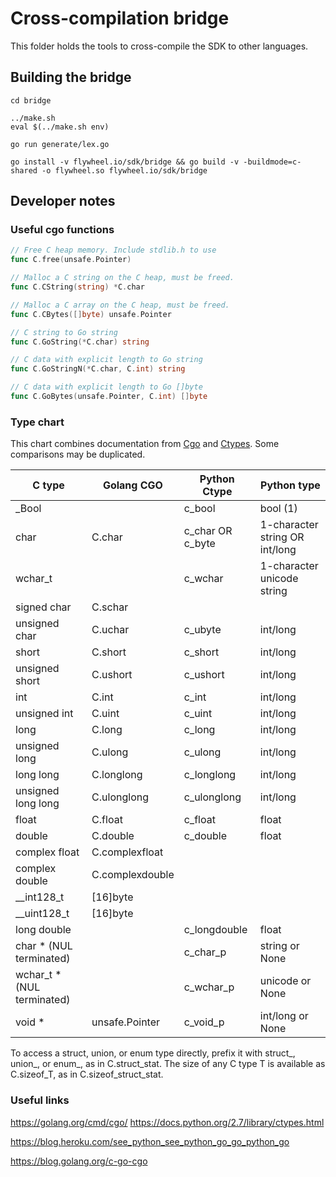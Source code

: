 # Cross-compilation bridge

This folder holds the tools to cross-compile the SDK to other languages.

## Building the bridge

```
cd bridge

../make.sh
eval $(../make.sh env)

go run generate/lex.go

go install -v flywheel.io/sdk/bridge && go build -v -buildmode=c-shared -o flywheel.so flywheel.io/sdk/bridge
```

## Developer notes

### Useful cgo functions

```go
// Free C heap memory. Include stdlib.h to use
func C.free(unsafe.Pointer)

// Malloc a C string on the C heap, must be freed.
func C.CString(string) *C.char

// Malloc a C array on the C heap, must be freed.
func C.CBytes([]byte) unsafe.Pointer

// C string to Go string
func C.GoString(*C.char) string

// C data with explicit length to Go string
func C.GoStringN(*C.char, C.int) string

// C data with explicit length to Go []byte
func C.GoBytes(unsafe.Pointer, C.int) []byte
```

### Type chart

This chart combines documentation from [Cgo](https://golang.org/cmd/cgo) and [Ctypes](https://docs.python.org/2.7/library/ctypes.html).
Some comparisons may be duplicated.

C type                     | Golang CGO      | Python Ctype     | Python type
---------------------------|-----------------|------------------|-------------------------------
_Bool                      |                 | c_bool           | bool (1)
char                       | C.char          | c_char OR c_byte | 1-character string OR int/long
wchar_t                    |                 | c_wchar          | 1-character unicode string
signed char                | C.schar         |                  |
unsigned char              | C.uchar         | c_ubyte          | int/long
short                      | C.short         | c_short          | int/long
unsigned short             | C.ushort        | c_ushort         | int/long
int                        | C.int           | c_int            | int/long
unsigned int               | C.uint          | c_uint           | int/long
long                       | C.long          | c_long           | int/long
unsigned long              | C.ulong         | c_ulong          | int/long
long long                  | C.longlong      | c_longlong       | int/long
unsigned long long         | C.ulonglong     | c_ulonglong      | int/long
float                      | C.float         | c_float          | float
double                     | C.double        | c_double         | float
complex float              | C.complexfloat  |                  |
complex double             | C.complexdouble |                  |
__int128_t                 | [16]byte        |                  |
__uint128_t                | [16]byte        |                  |
long double                |                 | c_longdouble     | float
char * (NUL terminated)    |                 | c_char_p         | string or None
wchar_t * (NUL terminated) |                 | c_wchar_p        | unicode or None
void *                     | unsafe.Pointer  | c_void_p         | int/long or None


To access a struct, union, or enum type directly, prefix it with struct_, union_, or enum_, as in C.struct_stat.
The size of any C type T is available as C.sizeof_T, as in C.sizeof_struct_stat.

### Useful links

https://golang.org/cmd/cgo/
https://docs.python.org/2.7/library/ctypes.html

https://blog.heroku.com/see_python_see_python_go_go_python_go

https://blog.golang.org/c-go-cgo
